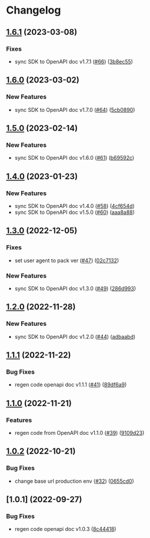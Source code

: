 # Changelog

## [1.6.1](https://github.com/circlefin/circle-nodejs-sdk/compare/v1.6.0...v1.6.1) (2023-03-08)


### Fixes

* sync SDK to OpenAPI doc v1.7.1 ([#66](https://github.com/circlefin/circle-nodejs-sdk/issues/66)) ([3b8ec55](https://github.com/circlefin/circle-nodejs-sdk/commit/3b8ec556ee4a2e813fb8fa37a59bc8c917f21565))

## [1.6.0](https://github.com/circlefin/circle-nodejs-sdk/compare/v1.5.0...v1.6.0) (2023-03-02)


### New Features

* sync SDK to OpenAPI doc v1.7.0 ([#64](https://github.com/circlefin/circle-nodejs-sdk/issues/64)) ([5cb0890](https://github.com/circlefin/circle-nodejs-sdk/commit/5cb0890bbddbf52b95f230d7c644f6e9c56a9463))

## [1.5.0](https://github.com/circlefin/circle-nodejs-sdk/compare/v1.4.0...v1.5.0) (2023-02-14)


### New Features

* sync SDK to OpenAPI doc v1.6.0 ([#61](https://github.com/circlefin/circle-nodejs-sdk/issues/61)) ([b69592c](https://github.com/circlefin/circle-nodejs-sdk/commit/b69592c07d29090589513162b689227ed2787c64))

## [1.4.0](https://github.com/circlefin/circle-nodejs-sdk/compare/v1.3.0...v1.4.0) (2023-01-23)


### New Features

* sync SDK to OpenAPI doc v1.4.0 ([#58](https://github.com/circlefin/circle-nodejs-sdk/issues/58)) ([4cf654d](https://github.com/circlefin/circle-nodejs-sdk/commit/4cf654dfb88ab7b932896cbea4d793857c74361d))
* sync SDK to OpenAPI doc v1.5.0 ([#60](https://github.com/circlefin/circle-nodejs-sdk/issues/60)) ([aaa8a88](https://github.com/circlefin/circle-nodejs-sdk/commit/aaa8a88f85a8c09912f8f7ce8a29f8976b8c4efe))

## [1.3.0](https://github.com/circlefin/circle-nodejs-sdk/compare/v1.2.0...v1.3.0) (2022-12-05)


### Fixes

* set user agent to pack ver ([#47](https://github.com/circlefin/circle-nodejs-sdk/issues/47)) ([02c7132](https://github.com/circlefin/circle-nodejs-sdk/commit/02c71320b4719b9d36ba2dd65693a75756ea3303))


### New Features

* sync SDK to OpenAPI doc v1.3.0 ([#49](https://github.com/circlefin/circle-nodejs-sdk/issues/49)) ([286d993](https://github.com/circlefin/circle-nodejs-sdk/commit/286d9932328c64bb6b1c707d9e94446ae2b52f7b))

## [1.2.0](https://github.com/circlefin/circle-nodejs-sdk/compare/v1.1.1...v1.2.0) (2022-11-28)


### New Features

* sync SDK to OpenAPI doc v1.2.0 ([#44](https://github.com/circlefin/circle-nodejs-sdk/issues/44)) ([adbaabd](https://github.com/circlefin/circle-nodejs-sdk/commit/adbaabd3e81aad197cc18cdfd44db94fe034b97b))

## [1.1.1](https://github.com/circlefin/circle-nodejs-sdk/compare/v1.1.0...v1.1.1) (2022-11-22)


### Bug Fixes

* regen code openapi doc v1.1.1 ([#41](https://github.com/circlefin/circle-nodejs-sdk/issues/41)) ([89df6a9](https://github.com/circlefin/circle-nodejs-sdk/commit/89df6a99d479603382ac884c0c34e316ae1e2085))

## [1.1.0](https://github.com/circlefin/circle-nodejs-sdk/compare/v1.0.2...v1.1.0) (2022-11-21)


### Features

* regen code from OpenAPI doc v1.1.0 ([#39](https://github.com/circlefin/circle-nodejs-sdk/issues/39)) ([9109d23](https://github.com/circlefin/circle-nodejs-sdk/commit/9109d23ca486e46aa9962cb215ff3ffa339aa3dd))

## [1.0.2](https://github.com/circlefin/circle-nodejs-sdk/compare/v1.0.1...v1.0.2) (2022-10-21)


### Bug Fixes

* change base url production env ([#32](https://github.com/circlefin/circle-nodejs-sdk/issues/32)) ([0655cd0](https://github.com/circlefin/circle-nodejs-sdk/commit/0655cd023162822f4cd0386f7c70160e17fe1651))

## [1.0.1] (2022-09-27)


### Bug Fixes

* regen code openapi doc v1.0.3 ([8c44418](https://github.com/circlefin/circle-nodejs-sdk/commit/8c44418fb644ab5ce54f293498893667b69063b2))
